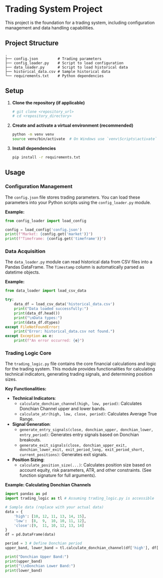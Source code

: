# Trading System Project

This project is the foundation for a trading system, including configuration management and data handling capabilities.

## Project Structure

```
.
├── config.json         # Trading parameters
├── config_loader.py    # Script to load configuration
├── data_loader.py      # Script to load historical data
├── historical_data.csv # Sample historical data
└── requirements.txt    # Python dependencies
```

## Setup

1.  **Clone the repository (if applicable)**
    ```bash
    # git clone <repository_url>
    # cd <repository_directory>
    ```

2.  **Create and activate a virtual environment (recommended)**
    ```bash
    python -m venv venv
    source venv/bin/activate  # On Windows use `venv\Scripts\activate`
    ```

3.  **Install dependencies**
    ```bash
    pip install -r requirements.txt
    ```

## Usage

### Configuration Management

The `config.json` file stores trading parameters. You can load these parameters into your Python scripts using the `config_loader.py` module.

**Example:**

```python
from config_loader import load_config

config = load_config('config.json')
print(f"Market: {config.get('market')}")
print(f"Timeframe: {config.get('timeframe')}")
```

### Data Acquisition

The `data_loader.py` module can read historical data from CSV files into a Pandas DataFrame. The `Timestamp` column is automatically parsed as datetime objects.

**Example:**

```python
from data_loader import load_csv_data

try:
    data_df = load_csv_data('historical_data.csv')
    print("Data loaded successfully:")
    print(data_df.head())
    print("\nData types:")
    print(data_df.dtypes)
except FileNotFoundError:
    print("Error: historical_data.csv not found.")
except Exception as e:
    print(f"An error occurred: {e}")

```

### Trading Logic Core

The `trading_logic.py` file contains the core financial calculations and logic for the trading system. This module provides functionalities for calculating technical indicators, generating trading signals, and determining position sizes.

**Key Functionalities:**

*   **Technical Indicators**:
    *   `calculate_donchian_channel(high, low, period)`: Calculates Donchian Channel upper and lower bands.
    *   `calculate_atr(high, low, close, period)`: Calculates Average True Range.
*   **Signal Generation**:
    *   `generate_entry_signals(close, donchian_upper, donchian_lower, entry_period)`: Generates entry signals based on Donchian breakouts.
    *   `generate_exit_signals(close, donchian_upper_exit, donchian_lower_exit, exit_period_long, exit_period_short, current_positions)`: Generates exit signals.
*   **Position Sizing**:
    *   `calculate_position_size(...)`: Calculates position size based on account equity, risk parameters, ATR, and other constraints. (See function signature for full arguments).

**Example: Calculating Donchian Channels**

```python
import pandas as pd
import trading_logic as tl # Assuming trading_logic.py is accessible

# Sample data (replace with your actual data)
data = {
    'high': [10, 12, 11, 13, 14, 15],
    'low':  [8,  9,  10, 10, 11, 12],
    'close':[9,  11, 10, 12, 13, 14]
}
df = pd.DataFrame(data)

period = 3 # Define Donchian period
upper_band, lower_band = tl.calculate_donchian_channel(df['high'], df['low'], period)

print("Donchian Upper Band:")
print(upper_band)
print("\\nDonchian Lower Band:")
print(lower_band)
```
